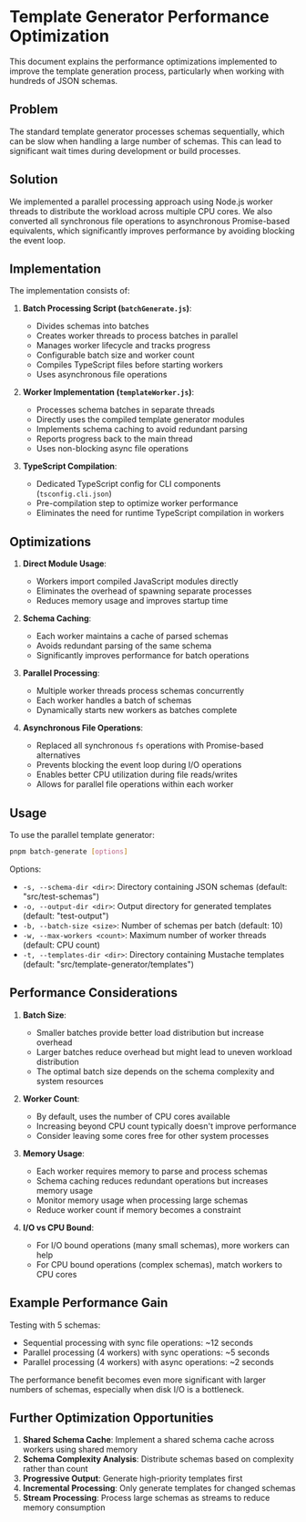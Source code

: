 # Template Generator Performance Optimization

This document explains the performance optimizations implemented to improve the template generation process, particularly when working with hundreds of JSON schemas.

## Problem

The standard template generator processes schemas sequentially, which can be slow when handling a large number of schemas. This can lead to significant wait times during development or build processes.

## Solution

We implemented a parallel processing approach using Node.js worker threads to distribute the workload across multiple CPU cores. We also converted all synchronous file operations to asynchronous Promise-based equivalents, which significantly improves performance by avoiding blocking the event loop.

## Implementation

The implementation consists of:

1. **Batch Processing Script (`batchGenerate.js`)**: 
   - Divides schemas into batches
   - Creates worker threads to process batches in parallel
   - Manages worker lifecycle and tracks progress
   - Configurable batch size and worker count
   - Compiles TypeScript files before starting workers
   - Uses asynchronous file operations

2. **Worker Implementation (`templateWorker.js`)**:
   - Processes schema batches in separate threads
   - Directly uses the compiled template generator modules
   - Implements schema caching to avoid redundant parsing
   - Reports progress back to the main thread
   - Uses non-blocking async file operations

3. **TypeScript Compilation**:
   - Dedicated TypeScript config for CLI components (`tsconfig.cli.json`)
   - Pre-compilation step to optimize worker performance
   - Eliminates the need for runtime TypeScript compilation in workers

## Optimizations

1. **Direct Module Usage**:
   - Workers import compiled JavaScript modules directly
   - Eliminates the overhead of spawning separate processes
   - Reduces memory usage and improves startup time

2. **Schema Caching**:
   - Each worker maintains a cache of parsed schemas
   - Avoids redundant parsing of the same schema
   - Significantly improves performance for batch operations

3. **Parallel Processing**:
   - Multiple worker threads process schemas concurrently
   - Each worker handles a batch of schemas
   - Dynamically starts new workers as batches complete

4. **Asynchronous File Operations**:
   - Replaced all synchronous `fs` operations with Promise-based alternatives
   - Prevents blocking the event loop during I/O operations
   - Enables better CPU utilization during file reads/writes
   - Allows for parallel file operations within each worker

## Usage

To use the parallel template generator:

```bash
pnpm batch-generate [options]
```

Options:
- `-s, --schema-dir <dir>`: Directory containing JSON schemas (default: "src/test-schemas")
- `-o, --output-dir <dir>`: Output directory for generated templates (default: "test-output")
- `-b, --batch-size <size>`: Number of schemas per batch (default: 10)
- `-w, --max-workers <count>`: Maximum number of worker threads (default: CPU count)
- `-t, --templates-dir <dir>`: Directory containing Mustache templates (default: "src/template-generator/templates")

## Performance Considerations

1. **Batch Size**: 
   - Smaller batches provide better load distribution but increase overhead
   - Larger batches reduce overhead but might lead to uneven workload distribution
   - The optimal batch size depends on the schema complexity and system resources

2. **Worker Count**:
   - By default, uses the number of CPU cores available
   - Increasing beyond CPU count typically doesn't improve performance
   - Consider leaving some cores free for other system processes

3. **Memory Usage**:
   - Each worker requires memory to parse and process schemas
   - Schema caching reduces redundant operations but increases memory usage
   - Monitor memory usage when processing large schemas
   - Reduce worker count if memory becomes a constraint

4. **I/O vs CPU Bound**:
   - For I/O bound operations (many small schemas), more workers can help
   - For CPU bound operations (complex schemas), match workers to CPU cores

## Example Performance Gain

Testing with 5 schemas:

- Sequential processing with sync file operations: ~12 seconds
- Parallel processing (4 workers) with sync operations: ~5 seconds
- Parallel processing (4 workers) with async operations: ~2 seconds

The performance benefit becomes even more significant with larger numbers of schemas, especially when disk I/O is a bottleneck.

## Further Optimization Opportunities

1. **Shared Schema Cache**: Implement a shared schema cache across workers using shared memory
2. **Schema Complexity Analysis**: Distribute schemas based on complexity rather than count
3. **Progressive Output**: Generate high-priority templates first
4. **Incremental Processing**: Only generate templates for changed schemas
5. **Stream Processing**: Process large schemas as streams to reduce memory consumption 